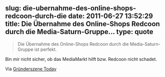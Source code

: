 slug: die-ubernahme-des-online-shops-redcoon-durch-die
date: 2011-06-27 13:52:29
title: Die Übernahme des Online-Shops Redcoon durch die Media-Saturn-Gruppe...
type: quote
---

> Die Übernahme des Online-Shops Redcoon durch die Media-Saturn-Gruppe ist perfekt.

Bin mir nicht sicher, ob das MediaMarkt hilft bzw. Redcoon nicht schadet.

 Via [Gründerszene Today](http://www.gruenderszene.de/news/ringier-deindeal-redcoon-kartellamt?utm_source=rss&utm_medium=rss&utm_campaign=rss&utm_source=rss&utm_medium=rss&utm_campaign=ringier-deindeal-redcoon-kartellamt)
